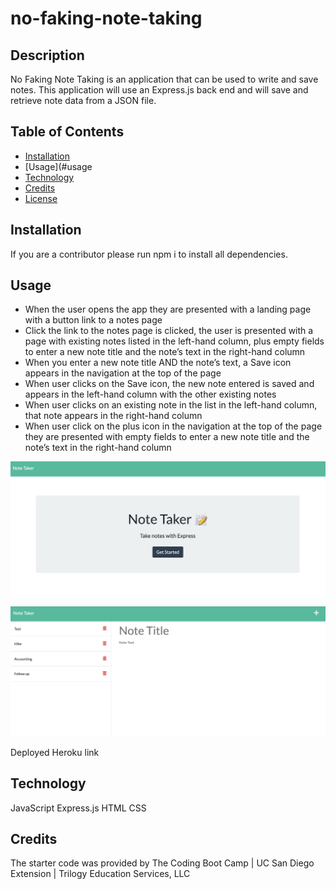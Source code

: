 # no-faking-note-taking

## Description

No Faking Note Taking is an application that can be used to write and save notes. This application will use an Express.js back end and will save and retrieve note data from a JSON file.

## Table of Contents

- [Installation](#installation)
- [Usage](#usage
- [Technology](#technology)
- [Credits](#credits)
- [License](#license)

## Installation

If you are a contributor please run npm i to install all dependencies.

## Usage

- When the user opens the app they are presented with a landing page with a button link to a notes page
- Click the link to the notes page is clicked, the user is presented with a page with existing notes listed in the left-hand column, plus empty fields to enter a new note title and the note’s text in the right-hand column
- When you enter a new note title AND the note’s text, a Save icon appears in the navigation at the top of the page
- When user clicks on the Save icon, the new note entered is saved and appears in the left-hand column with the other existing notes
- When user clicks on an existing note in the list in the left-hand column, that note appears in the right-hand column
- When user click on the plus icon in the navigation at the top of the page they are presented with empty fields to enter a new note title and the note’s text in the right-hand column

![homepage](./public/assets/images/homepage.png)

![note page](./public/assets/images/notepage.png)

Deployed Heroku link

## Technology

JavaScript
Express.js
HTML
CSS

## Credits

The starter code was provided by The Coding Boot Camp | UC San Diego Extension | Trilogy Education Services, LLC
